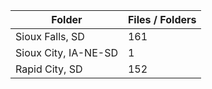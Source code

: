 | Folder               |   Files / Folders |
|----------------------|-------------------|
| Sioux Falls, SD      |               161 |
| Sioux City, IA-NE-SD |                 1 |
| Rapid City, SD       |               152 |
